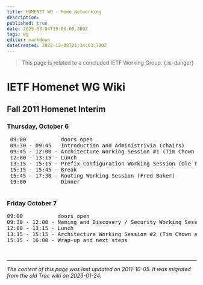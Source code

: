 ```yaml
---
title: HOMENET WG - Home Networking
description: 
published: true
date: 2025-08-04T19:06:00.389Z
tags: wg
editor: markdown
dateCreated: 2022-12-08T21:34:03.720Z
---
```


> This page is related to a concluded IETF Working Group.
{.is-danger}
# IETF Homenet WG Wiki
## Fall 2011 Homenet Interim 

### Thursday, October 6
<pre>
 09:00           doors open
 09:30 - 09:45   Introduction and Administrivia (chairs)
 09:45 - 12:00 - Architecture Working Session #1 (Tim Chown and Jari Arkko)
 12:00 - 13:15 - Lunch
 13:15 - 15:15 - Prefix Configuration Working Session (Ole Trøan)
 15:15 - 15:45 - Break
 15:45 - 17:30 - Routing Working Session (Fred Baker)
 19:00           Dinner
 </pre>

### Friday October 7 
<pre>
09:00           doors open
09:30 - 12:00 - Naming and Discovery / Security Working Session
12:00 - 13:15 - Lunch
13:15 - 15:15 - Architecture Working Session #2 (Tim Chown and Jari Arkko)
15:15 - 16:00 - Wrap-up and next steps
</pre>


&nbsp;
&nbsp;
&nbsp;

---

*The content of this page was last updated on 2011-10-05. It was migrated from the old Trac wiki on 2023-01-24.*
